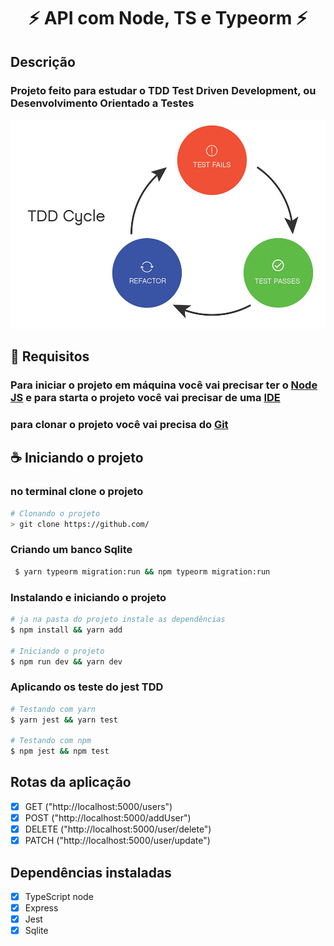 <h1 align="center"> ⚡ API com Node, TS e Typeorm ⚡</h1>

## Descrição

### Projeto feito para estudar o TDD Test Driven Development, ou Desenvolvimento Orientado a Testes

![ciclo do tdd](/.github/TDD.png)

## 📝 Requisitos

### Para iniciar o projeto em máquina você vai precisar ter o <a href="https://nodejs.org/pt-br/download/">Node JS</a> e para starta o projeto você vai precisar de uma <a href="https://code.visualstudio.com/download">IDE</a>

### para clonar o projeto você vai precisa do <a href="https://git-scm.com/">Git</a>

## ☕ Iniciando o projeto

### no terminal clone o projeto

```bash
# Clonando o projeto
> git clone https://github.com/
```

### Criando um banco Sqlite

```bash
 $ yarn typeorm migration:run && npm typeorm migration:run
```

### Instalando e iniciando o projeto

```bash
# ja na pasta do projeto instale as dependências
$ npm install && yarn add

# Iniciando o projeto
$ npm run dev && yarn dev
```

### Aplicando os teste do jest TDD

```bash
# Testando com yarn
$ yarn jest && yarn test

# Testando com npm
$ npm jest && npm test
```

## Rotas da aplicação

- [x] GET ("http://localhost:5000/users")
- [x] POST ("http://localhost:5000/addUser")
- [x] DELETE ("http://localhost:5000/user/delete")
- [x] PATCH ("http://localhost:5000/user/update")

## Dependências instaladas

- [x] TypeScript node
- [x] Express
- [x] Jest
- [x] Sqlite
